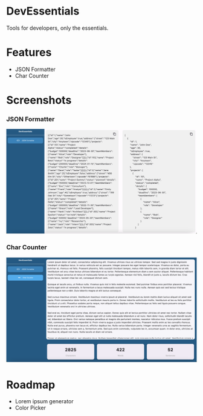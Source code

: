 # DevEssentials
 Tools for developers, only the essentials.

# Features
- JSON Formatter
- Char Counter

# Screenshots

### JSON Formatter
![JSON Formatter Screen](./assets/screenshots/json_formatter.png)

### Char Counter
![Char Counter Screen](./assets/screenshots/char_counter.png)

# Roadmap
- Lorem ipsum generator
- Color Picker

